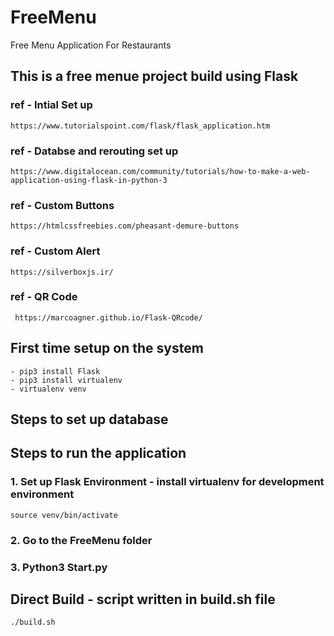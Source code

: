 # FreeMenu
Free Menu Application For Restaurants

## This is a free menue project build using Flask 

### ref - Intial Set up
	https://www.tutorialspoint.com/flask/flask_application.htm
### ref - Databse and rerouting set up
	https://www.digitalocean.com/community/tutorials/how-to-make-a-web-application-using-flask-in-python-3

<!-- Resources -->
<!-- Button -->
### ref - Custom Buttons
	https://htmlcssfreebies.com/pheasant-demure-buttons

<!-- Button -->
### ref - Custom Alert
	https://silverboxjs.ir/

<!-- QR Code -->
### ref - QR Code
	 https://marcoagner.github.io/Flask-QRcode/

## First time setup on the system
	- pip3 install Flask
	- pip3 install virtualenv
	- virtualenv venv

## Steps to set up database

## Steps to run the application
### 1. Set up Flask Environment - install virtualenv for development environment		

	source venv/bin/activate

### 2. Go to the FreeMenu folder

### 3. Python3 Start.py

## Direct Build - script written in build.sh file

	./build.sh




